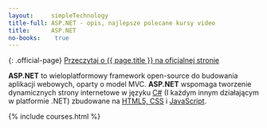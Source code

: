 ```yaml
---
layout:     simpleTechnology
title-full: ASP.NET - opis, najlepsze polecane kursy video
title:      ASP.NET
no-books:    true
---
```


{: .official-page}
[Przeczytaj o {{ page.title }} na oficjalnej stronie](https://www.asp.net/)

**ASP.NET** to wieloplatformowy framework open-source do budowania aplikacji webowych, oparty o model MVC. **ASP.NET** wspomaga tworzenie dynamicznych strony internetowe w języku [C#](/technologie/csharp) (I każdym innym działającym w platformie .NET) zbudowane na [HTML5, CSS](/technologie/html&css) i [JavaScript](/technologie/javascript).

{% include courses.html %}
